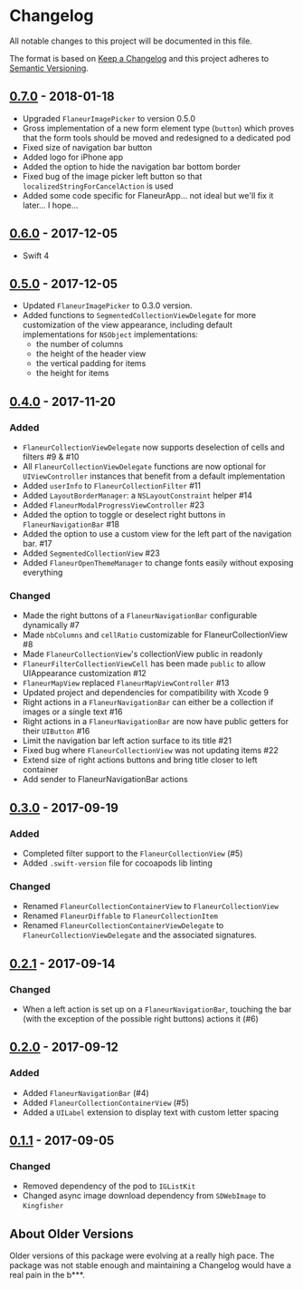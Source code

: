 # Changelog

All notable changes to this project will be documented in this file.

The format is based on [Keep a Changelog](http://keepachangelog.com/en/1.0.0/)
and this project adheres to [Semantic Versioning](http://semver.org/spec/v2.0.0.html).

## [0.7.0] - 2018-01-18

* Upgraded `FlaneurImagePicker` to version 0.5.0
* Gross implementation of a new form element type (`button`) which proves that the
  form tools should be moved and redesigned to a dedicated pod
* Fixed size of navigation bar button
* Added logo for iPhone app
* Added the option to hide the navigation bar bottom border
* Fixed bug of the image picker left button so that `localizedStringForCancelAction` is used
* Added some code specific for FlaneurApp... not ideal but we'll fix it later... I hope...

## [0.6.0] - 2017-12-05

* Swift 4

## [0.5.0] - 2017-12-05

* Updated `FlaneurImagePicker` to 0.3.0 version.
* Added functions to `SegmentedCollectionViewDelegate` for more customization of the view appearance, including default implementations for `NSObject` implementations:
    - the number of columns
    - the height of the header view
    - the vertical padding for items
    - the height for items

## [0.4.0] - 2017-11-20

### Added

* `FlaneurCollectionViewDelegate` now supports deselection of cells and filters #9 & #10
* All `FlaneurCollectionViewDelegate` functions are now optional for `UIViewController` instances
  that benefit from a default implementation
* Added `userInfo` to `FlaneurCollectionFilter` #11
* Added `LayoutBorderManager`: a `NSLayoutConstraint` helper #14
* Added `FlaneurModalProgressViewController` #23
* Added the option to toggle or deselect right buttons in `FlaneurNavigationBar` #18
* Added the option to use a custom view for the left part of the navigation bar. #17
* Added `SegmentedCollectionView` #23
* Added `FlaneurOpenThemeManager` to change fonts easily without exposing everything

### Changed

* Made the right buttons of a `FlaneurNavigationBar` configurable dynamically #7
* Made `nbColumns` and `cellRatio` customizable for FlaneurCollectionView #8
* Made `FlaneurCollectionView`'s collectionView public in readonly
* `FlaneurFilterCollectionViewCell` has been made `public` to allow UIAppearance customization #12
* `FlaneurMapView` replaced `FlaneurMapViewController` #13
* Updated project and dependencies for compatibility with Xcode 9
* Right actions in a `FlaneurNavigationBar` can either be a collection if images or a single text #16
* Right actions in a `FlaneurNavigationBar` are now have public getters for their `UIButton` #16
* Limit the navigation bar left action surface to its title #21
* Fixed bug where `FlaneurCollectionView` was not updating items #22
* Extend size of right actions buttons and bring title closer to left container
* Add sender to FlaneurNavigationBar actions

## [0.3.0] - 2017-09-19

### Added

* Completed filter support to the `FlaneurCollectionView` (#5)
* Added `.swift-version` file for cocoapods lib linting

### Changed

* Renamed `FlaneurCollectionContainerView` to `FlaneurCollectionView`
* Renamed `FlaneurDiffable` to `FlaneurCollectionItem`
* Renamed `FlaneurCollectionContainerViewDelegate` to `FlaneurCollectionViewDelegate`
  and the associated signatures.

## [0.2.1] - 2017-09-14

### Changed

* When a left action is set up on a `FlaneurNavigationBar`, touching the bar (with
  the exception of the possible right buttons) actions it (#6)

## [0.2.0] - 2017-09-12

### Added

* Added `FlaneurNavigationBar` (#4)
* Added `FlaneurCollectionContainerView` (#5)
* Added a `UILabel` extension to display text with custom letter spacing

## [0.1.1] - 2017-09-05

### Changed

* Removed dependency of the pod to `IGListKit`
* Changed async image download dependency from `SDWebImage` to `Kingfisher`

## About Older Versions

Older versions of this package were evolving at a really high pace.
The package was not stable enough and maintaining a Changelog would have a real
pain in the b***.

[0.7.0]: https://github.com/FlaneurApp/FlaneurOpen/compare/0.6.0...0.7.0
[0.6.0]: https://github.com/FlaneurApp/FlaneurOpen/compare/0.5.0...0.6.0
[0.5.0]: https://github.com/FlaneurApp/FlaneurOpen/compare/0.4.0...0.5.0
[0.4.0]: https://github.com/FlaneurApp/FlaneurOpen/compare/0.3.0...0.4.0
[0.3.0]: https://github.com/FlaneurApp/FlaneurOpen/compare/0.2.1...0.3.0
[0.2.1]: https://github.com/FlaneurApp/FlaneurOpen/compare/v0.2.0...v0.2.1
[0.2.0]: https://github.com/FlaneurApp/FlaneurOpen/compare/v0.1.1...v0.2.0
[0.1.1]: https://github.com/FlaneurApp/FlaneurOpen/compare/eae87872a45ee1e08a8f83de55756634c59fb4f9...v0.1.1
